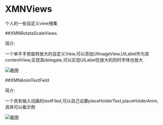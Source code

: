 # XMNViews
个人的一些自定义view搜集



##XMNRotataScaleViews 

简介:
	
一个单手手势旋转放大的自定义View,可以添加UIImageView,UILabel作为其contentView,实现其delegate,可以实现UILabel在放大的同时字体也放大

![截图](http://7xlt1j.com1.z0.glb.clouddn.com/XMNRotateScaleView-Example1.png)


##XMNAnimTextField

简介:

一个具有输入动画的textFiled,可以自己设置placeHolderText,placeHolderAnim,具体可以看示例


![截图](http://7xlt1j.com1.z0.glb.clouddn.com/XMNAnimTextField_DEMO.gif)
